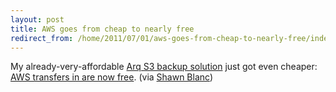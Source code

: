 ```yaml
---
layout: post
title: AWS goes from cheap to nearly free
redirect_from: /home/2011/07/01/aws-goes-from-cheap-to-nearly-free/index.html
---
```

<p>My already-very-affordable <a href="http://www.practicallyefficient.com/2011/04/25/arq/">Arq S3 backup solution</a> just got even cheaper: <a href="http://aws.amazon.com/pricing_effective_july_2011/">AWS transfers in are now free</a>.
(via <a href="http://shawnblanc.net/2011/07/aws-price-change/">Shawn Blanc</a>)</p>
